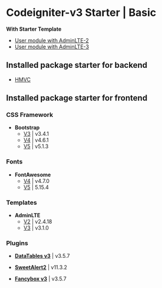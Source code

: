 # Codeigniter-v3 Starter | Basic

**With Starter Template**

- [User module with AdminLTE-2](https://github.com/medansoftware/Codeigniter-3-Basic-Starter/tree/user-adminlte2)
- [User module with AdminLTE-3](https://github.com/medansoftware/Codeigniter-3-Basic-Starter/tree/user-adminlte3)

## Installed package starter for backend

- [HMVC](application/third_party/HMVC)

## Installed package starter for frontend

### CSS Framework

- **Bootstrap**
	- [V3](public/CSS-frameworks/Bootstrap/v3) | v3.4.1
	- [V4](public/CSS-frameworks/Bootstrap/v4) | v4.6.1
	- [V5](public/CSS-frameworks/Bootstrap/v5) | v5.1.3

### Fonts

- **FontAwesome**
	- [V4](public/fonts/FontAwesome/v4) | v4.7.0
	- [V5](public/fonts/FontAwesome/v5) | 5.15.4

### Templates

- **AdminLTE**
	- [V2](public/templates/AdminLTE/v2) | v2.4.18
	- [V3](public/templates/AdminLTE/v3) | v3.1.0

### Plugins

- [**DataTables v3**](public/plugins/DataTables) | v3.5.7

- [**SweetAlert2**](public/plugins/SweetAlert2) | v11.3.2

- [**Fancybox v3**](public/plugins/Fancybox) | v3.5.7
